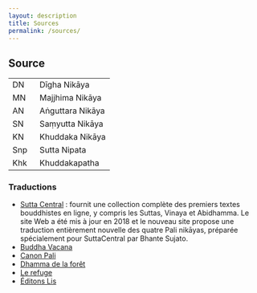 ```yaml
---
layout: description
title: Sources
permalink: /sources/
---
```

## Source

<table class="tablecenter">
  <tbody>
    <tr>
      <td>DN</td>
      <td>&nbsp; Dīgha Nikāya</td>
    </tr>
    <tr>
      <td>MN</td>
      <td>&nbsp; Majjhima Nikāya</td>
    </tr>
    <tr>
      <td>AN</td>
      <td>&nbsp; Aṅguttara Nikāya</td>
    </tr>
    <tr>
      <td>SN</td>
      <td>&nbsp; Saṃyutta Nikāya</td>
    </tr>
    <tr>
      <td>KN</td>
      <td>&nbsp; Khuddaka Nikāya</td>
    </tr>
    <tr>
      <td>Snp</td>
      <td>&nbsp; Sutta Nipata</td>
    </tr>
    <tr>
      <td>Khk</td>
      <td>&nbsp; Khuddakapatha</td>
    </tr>
  </tbody>
</table>

### Traductions

- [Sutta Central](https://suttacentral.net/pitaka/sutta) : fournit une collection complète des premiers textes bouddhistes en ligne, y compris les Suttas, Vinaya et Abidhamma. Le site Web a été mis à jour en 2018 et le nouveau site propose une traduction entièrement nouvelle des quatre Pali nikāyas, préparée spécialement pour SuttaCentral par Bhante Sujato.
- [Buddha Vacana](https://www.buddha-vacana.org/fr/index.html)
- [Canon Pali](http://www.canonpali.org/tipitaka/suttapitaka/suttapitaka.html)
- [Dhamma de la forêt](http://www.dhammadelaforet.org/list/list_sutta.html)
- [Le refuge](http://www.refugebouddhique.com/)
- [Éditons Lis](http://editions-lis.org/publications.html)


